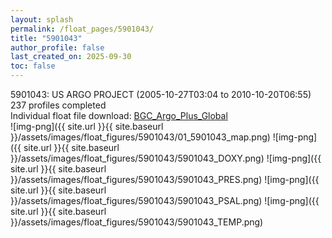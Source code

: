 ```yaml
---
layout: splash
permalink: /float_pages/5901043/
title: "5901043"
author_profile: false
last_created_on: 2025-09-30
toc: false
---
```

 
5901043: US ARGO PROJECT (2005-10-27T03:04 to 2010-10-20T06:55)\
237 profiles completed\
Individual float file download: [BGC_Argo_Plus_Global](https://ftp.soest.hawaii.edu/bgc_argo_plus/Individual_Floats/outliers_removed/5901043_Sprof_processed.nc)\
![img-png]({{ site.url }}{{ site.baseurl }}/assets/images/float_figures/5901043/01_5901043_map.png)
![img-png]({{ site.url }}{{ site.baseurl }}/assets/images/float_figures/5901043/5901043_DOXY.png)
![img-png]({{ site.url }}{{ site.baseurl }}/assets/images/float_figures/5901043/5901043_PRES.png)
![img-png]({{ site.url }}{{ site.baseurl }}/assets/images/float_figures/5901043/5901043_PSAL.png)
![img-png]({{ site.url }}{{ site.baseurl }}/assets/images/float_figures/5901043/5901043_TEMP.png)
